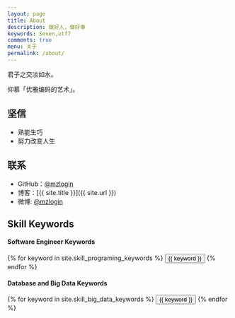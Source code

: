 ```yaml
---
layout: page
title: About
description: 做好人，做好事
keywords: Seven,utf7
comments: true
menu: 关于
permalink: /about/
---
```


君子之交淡如水。

仰慕「优雅编码的艺术」。

## 坚信

* 熟能生巧
* 努力改变人生

## 联系

* GitHub：[@mzlogin](https://github.com/utf7)
* 博客：[{{ site.title }}]({{ site.url }})
* 微博: [@mzlogin](http://weibo.com/chenyechao)


## Skill Keywords

#### Software Engineer Keywords
<div class="btn-inline">
    {% for keyword in site.skill_programing_keywords %}
    <button class="btn btn-outline" type="button">{{ keyword }}</button>
    {% endfor %}
</div>

#### Database and Big Data Keywords
<div class="btn-inline">
    {% for keyword in site.skill_big_data_keywords %}
    <button class="btn btn-outline" type="button">{{ keyword }}</button>
    {% endfor %}
</div>